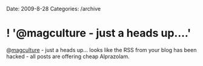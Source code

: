 Date: 2009-8-28
Categories: /archive

# ! '@magculture - just a heads up....'

@<a href="http://twitter.com/magculture" class="aktt_username">magculture</a> - just a heads up... looks like the RSS from your blog has been hacked - all posts are offering cheap Alprazolam.
